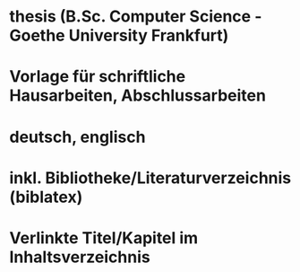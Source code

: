 # thesis (B.Sc. Computer Science - Goethe University Frankfurt)
# Vorlage für schriftliche Hausarbeiten, Abschlussarbeiten
# deutsch, englisch
# inkl. Bibliotheke/Literaturverzeichnis (biblatex)
# Verlinkte Titel/Kapitel im Inhaltsverzeichnis
